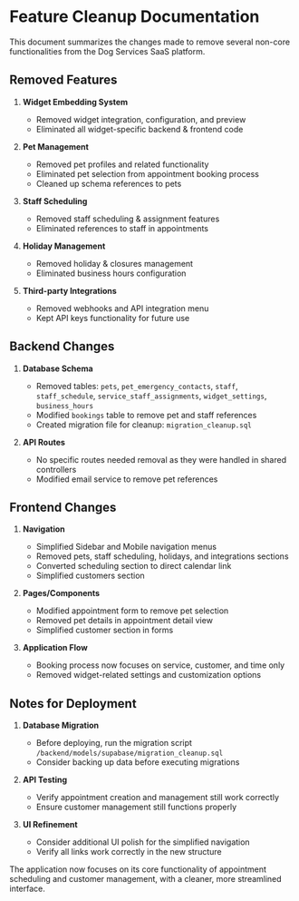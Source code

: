 # Feature Cleanup Documentation

This document summarizes the changes made to remove several non-core functionalities from the Dog Services SaaS platform.

## Removed Features

1. **Widget Embedding System**
   - Removed widget integration, configuration, and preview
   - Eliminated all widget-specific backend & frontend code

2. **Pet Management**
   - Removed pet profiles and related functionality
   - Eliminated pet selection from appointment booking process
   - Cleaned up schema references to pets

3. **Staff Scheduling**
   - Removed staff scheduling & assignment features
   - Eliminated references to staff in appointments

4. **Holiday Management**
   - Removed holiday & closures management
   - Eliminated business hours configuration

5. **Third-party Integrations**
   - Removed webhooks and API integration menu
   - Kept API keys functionality for future use

## Backend Changes

1. **Database Schema**
   - Removed tables: `pets`, `pet_emergency_contacts`, `staff`, `staff_schedule`, `service_staff_assignments`, `widget_settings`, `business_hours`
   - Modified `bookings` table to remove pet and staff references
   - Created migration file for cleanup: `migration_cleanup.sql`

2. **API Routes**
   - No specific routes needed removal as they were handled in shared controllers
   - Modified email service to remove pet references

## Frontend Changes

1. **Navigation**
   - Simplified Sidebar and Mobile navigation menus
   - Removed pets, staff scheduling, holidays, and integrations sections
   - Converted scheduling section to direct calendar link
   - Simplified customers section

2. **Pages/Components**
   - Modified appointment form to remove pet selection
   - Removed pet details in appointment detail view
   - Simplified customer section in forms

3. **Application Flow**
   - Booking process now focuses on service, customer, and time only
   - Removed widget-related settings and customization options

## Notes for Deployment

1. **Database Migration**
   - Before deploying, run the migration script `/backend/models/supabase/migration_cleanup.sql`
   - Consider backing up data before executing migrations

2. **API Testing**
   - Verify appointment creation and management still work correctly
   - Ensure customer management still functions properly

3. **UI Refinement**
   - Consider additional UI polish for the simplified navigation
   - Verify all links work correctly in the new structure

The application now focuses on its core functionality of appointment scheduling and customer management, with a cleaner, more streamlined interface.